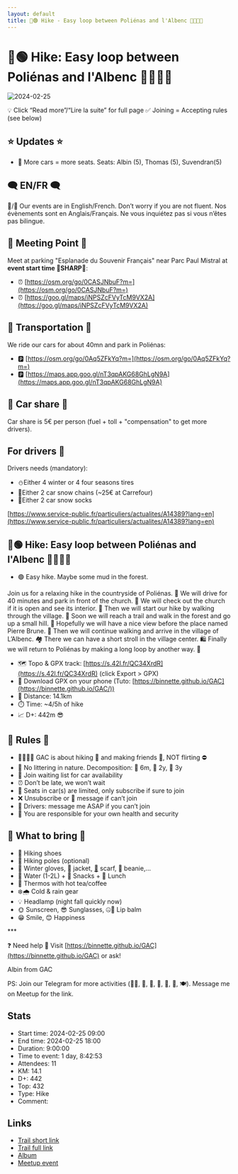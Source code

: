 ```yaml
---
layout: default
title: 🥾🟢 Hike - Easy loop between Poliénas and l'Albenc 🏡🌲🌳🍃
---
```


# 🥾🟢 Hike: Easy loop between Poliénas and l'Albenc 🏡🌲🌳🍃

![2024-02-25](../img/orig/2024-02-25.jpg)

💡 Click “Read more”/“Lire la suite” for full page ✅ Joining = Accepting rules (see below)

##  ⭐ Updates ⭐ 

* 📅 More cars = more seats. Seats: Albin (5), Thomas (5), Suvendran(5)

##  🗨️ EN/FR 🗨️ 
🦅/🐓 Our events are in English/French. Don’t worry if you are not fluent. Nos évènements sont en Anglais/Français. Ne vous inquiétez pas si vous n’êtes pas bilingue.

## 📍 Meeting Point 📍
Meet at parking "Esplanade du Souvenir Français" near Parc Paul Mistral at **event start time 🔺SHARP🔺**:

* ⏰ [https://osm.org/go/0CASJNbuF?m=](https://osm.org/go/0CASJNbuF?m=)
* ⏰ [https://goo.gl/maps/iNPSZcFVyTcM9VX2A](https://goo.gl/maps/iNPSZcFVyTcM9VX2A)

##  🚗 Transportation 🚗 
We ride our cars for about 40mn and park in Poliénas:

* 🅿️ [https://osm.org/go/0Aq5ZFkYq?m=](https://osm.org/go/0Aq5ZFkYq?m=)
* 🅿️ [https://maps.app.goo.gl/nT3qpAKG68GhLgN9A](https://maps.app.goo.gl/nT3qpAKG68GhLgN9A)

##  🚗 Car share 🚗 
Car share is 5€ per person (fuel + toll + "compensation" to get more drivers).

##  For drivers 🚗 
Drivers needs (mandatory):

* ⛄Either 4 winter or 4 four seasons tires
* 🔗Either 2 car snow chains (\~25€ at Carrefour)
* 🧦Either 2 car snow socks

[https://www.service-public.fr/particuliers/actualites/A14389?lang=en](https://www.service-public.fr/particuliers/actualites/A14389?lang=en)

##  🥾🟢 Hike: Easy loop between Poliénas and l'Albenc 🏡🌲🌳🍃 

* 🟢 Easy hike. Maybe some mud in the forest.

Join us for a relaxing hike in the countryside of Poliénas. 🌳 We will drive for 40 minutes and park in front of the church. 🚗 We will check out the church if it is open and see its interior. 🙏 Then we will start our hike by walking through the village. 🚶 Soon we will reach a trail and walk in the forest and go up a small hill. 🌲 Hopefully we will have a nice view before the place named Pierre Brune. 🌄 Then we will continue walking and arrive in the village of L’Albenc. 🏘️ There we can have a short stroll in the village center. 🛍️ Finally we will return to Poliénas by making a long loop by another way. 🔄

* 🗺️ Topo & GPX track: [https://s.42l.fr/QC34XrdR](https://s.42l.fr/QC34XrdR) (click Export > GPX)
* 📲 Download GPX on your phone (Tuto: [https://binnette.github.io/GAC](https://binnette.github.io/GAC/))
* 📏 Distance: 14.1km
* ⏱️ Time: \~4/5h of hike
* 📈 D+: 442m 😎

##  📜 Rules 📜 

* 🚶‍♀️🚶‍♂️ GAC is about hiking 🥾 and making friends 🤗, NOT flirting ⛔
* 🚮 No littering in nature. Decomposition: 🍊 6m, 🍌 2y, 🥚 3y
* 🚗 Join waiting list for car availability
* ⏰ Don’t be late, we won’t wait
* 💺 Seats in car(s) are limited, only subscribe if sure to join
* ❌ Unsubscribe or 💬 message if can’t join
* 🚗 Drivers: message me ASAP if you can’t join
* 💟 You are responsible for your own health and security

##  🎒 What to bring 🎒 

* 🥾 Hiking shoes
* 🥢 Hiking poles (optional)
* 🧤 Winter gloves, 🧥 jacket, [🧣](https://wprock.fr/t/emoji/cold-face/) scarf, 🧢 beanie,...
* 🧃 Water (1-2L) + 🍫 Snacks + 🥗 Lunch
* 🍵 Thermos with hot tea/coffee
* ❄️🌧️ Cold & rain gear
* 💡 Headlamp (night fall quickly now)
* 🌞 Sunscreen, 😎 Sunglasses, 🤐🧊 Lip balm
* 😁 Smile, 😊 Happiness

\*\*\*

❓ Need help 🤔 Visit [https://binnette.github.io/GAC](https://binnette.github.io/GAC) or ask!

Albin from GAC

PS: Join our Telegram for more activities (🧗‍♀️, 🏓, 🎳, 🎲, 🎥, 🎵, 🍽️). Message me on Meetup for the link.

## Stats

- Start time: 2024-02-25 09:00
- End time: 2024-02-25 18:00
- Duration: 9:00:00
- Time to event: 1 day, 8:42:53
- Attendees: 11
- KM: 14.1
- D+: 442
- Top: 432
- Type: Hike
- Comment: 

## Links

- [Trail short link](https://s.42l.fr/QC34XrdR)
- [Trail full link](https://brouter.de/brouter-web/#map=14/45.2353/5.4575/OpenTopoMap&lonlats=5.471511,45.249437;5.466476,45.250959;5.468745,45.230763;5.459049,45.233942;5.448489,45.230204;5.446432,45.227233;5.441582,45.225782;5.441159,45.224785;5.441022,45.224767;5.440008,45.223627;5.439855,45.223221;5.442964,45.225776;5.449307,45.224663;5.463385,45.227082;5.469737,45.224632;5.470827,45.23318;5.470119,45.241717;5.466278,45.251012;5.471503,45.249294&straight=7&profile=hiking-mountain)
- [Album](https://binnette.github.io/GacImg2024/2024-02-25-🥾🟢-Hike-Easy-loop-between-Poliénas-and-l'Albenc-🏡🌲🌳🍃.html)
- [Meetup event](https://www.meetup.com/grenoble-adventure-club-english-french/events/299388606/)
